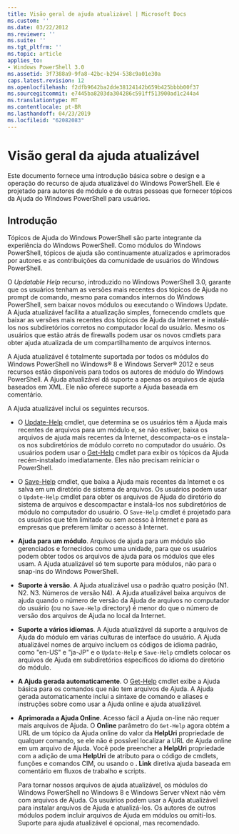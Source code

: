 ```yaml
---
title: Visão geral de ajuda atualizável | Microsoft Docs
ms.custom: ''
ms.date: 03/22/2012
ms.reviewer: ''
ms.suite: ''
ms.tgt_pltfrm: ''
ms.topic: article
applies_to:
- Windows PowerShell 3.0
ms.assetid: 3f7388a9-9fa8-42bc-b294-538c9a01e30a
caps.latest.revision: 12
ms.openlocfilehash: f2dfb9642ba2dde38124142b659b425bbbb00f37
ms.sourcegitcommit: e7445ba8203da304286c591ff513900ad1c244a4
ms.translationtype: MT
ms.contentlocale: pt-BR
ms.lasthandoff: 04/23/2019
ms.locfileid: "62082083"
---
```

# <a name="updatable-help-overview"></a>Visão geral da ajuda atualizável

Este documento fornece uma introdução básica sobre o design e a operação do recurso de ajuda atualizável do Windows PowerShell. Ele é projetado para autores de módulo e de outras pessoas que fornecer tópicos da Ajuda do Windows PowerShell para usuários.

## <a name="introduction"></a>Introdução

Tópicos de Ajuda do Windows PowerShell são parte integrante da experiência do Windows PowerShell. Como módulos do Windows PowerShell, tópicos de ajuda são continuamente atualizados e aprimorados por autores e as contribuições da comunidade de usuários do Windows PowerShell.

O *Updatable Help* recurso, introduzido no Windows PowerShell 3.0, garante que os usuários tenham as versões mais recentes dos tópicos de Ajuda no prompt de comando, mesmo para comandos internos do Windows PowerShell, sem baixar novos módulos ou executando o Windows Update. A Ajuda atualizável facilita a atualização simples, fornecendo cmdlets que baixar as versões mais recentes dos tópicos de Ajuda da Internet e instalá-los nos subdiretórios corretos no computador local do usuário. Mesmo os usuários que estão atrás de firewalls podem usar os novos cmdlets para obter ajuda atualizada de um compartilhamento de arquivos internos.

A Ajuda atualizável é totalmente suportada por todos os módulos do Windows PowerShell no Windows® 8 e Windows Server® 2012 e seus recursos estão disponíveis para todos os autores de módulo do Windows PowerShell. A Ajuda atualizável dá suporte a apenas os arquivos de ajuda baseados em XML. Ele não oferece suporte a Ajuda baseada em comentário.

A Ajuda atualizável inclui os seguintes recursos.

- O [Update-Help](/powershell/module/Microsoft.PowerShell.Core/Update-Help) cmdlet, que determina se os usuários têm a Ajuda mais recentes de arquivos para um módulo e, se não estiver, baixa os arquivos de ajuda mais recentes da Internet, descompacta-os e instala-os nos subdiretórios de módulo correto no computador do usuário.
  Os usuários podem usar o [Get-Help](/powershell/module/Microsoft.PowerShell.Core/Get-Help) cmdlet para exibir os tópicos da Ajuda recém-instalado imediatamente.
  Eles não precisam reiniciar o PowerShell.

- O [Save-Help](/powershell/module/Microsoft.PowerShell.Core/Save-Help) cmdlet, que baixa a Ajuda mais recentes da Internet e os salva em um diretório de sistema de arquivos. Os usuários podem usar o `Update-Help` cmdlet para obter os arquivos de Ajuda do diretório do sistema de arquivos e descompactar e instalá-los nos subdiretórios de módulo no computador do usuário. O `Save-Help` cmdlet é projetado para os usuários que têm limitado ou sem acesso à Internet e para as empresas que preferem limitar o acesso à Internet.

- **Ajuda para um módulo**. Arquivos de ajuda para um módulo são gerenciados e fornecidos como uma unidade, para que os usuários podem obter todos os arquivos de ajuda para os módulos que eles usam. A Ajuda atualizável só tem suporte para módulos, não para o snap-ins do Windows PowerShell.

- **Suporte à versão**. A Ajuda atualizável usa o padrão quatro posição (N1. N2. N3. Números de versão N4). A Ajuda atualizável baixa arquivos de ajuda quando o número de versão da Ajuda de arquivos no computador do usuário (ou no `Save-Help` directory) é menor do que o número de versão dos arquivos de Ajuda no local da Internet.

- **Suporte a vários idiomas**. A Ajuda atualizável dá suporte a arquivos de Ajuda do módulo em várias culturas de interface do usuário. A Ajuda atualizável nomes de arquivo incluem os códigos de idioma padrão, como "en-US" e "ja-JP" e o `Update-Help` e `Save-Help` cmdlets colocar os arquivos de Ajuda em subdiretórios específicos do idioma do diretório do módulo.

- **A Ajuda gerada automaticamente**. O [Get-Help](/powershell/module/Microsoft.PowerShell.Core/Get-Help) cmdlet exibe a Ajuda básica para os comandos que não tem arquivos de Ajuda. A Ajuda gerada automaticamente inclui a sintaxe de comando e aliases e instruções sobre como usar a Ajuda online e ajuda atualizável.

- **Aprimorada a Ajuda Online**. Acesso fácil a Ajuda on-line não requer mais arquivos de Ajuda. O **Online** parâmetro do `Get-Help` agora obtém a URL de um tópico da Ajuda online do valor da **HelpUri** propriedade de qualquer comando, se ele não é possível localizar a URL de Ajuda online em um arquivo de Ajuda. Você pode preencher a **HelpUri** propriedade com a adição de uma **HelpUri** de atributo para o código de cmdlets, funções e comandos CIM, ou usando o **. Link** diretiva ajuda baseada em comentário em fluxos de trabalho e scripts.

  Para tornar nossos arquivos de ajuda atualizável, os módulos do Windows PowerShell no Windows 8 e Windows Server vNext não vêm com arquivos de Ajuda. Os usuários podem usar a Ajuda atualizável para instalar arquivos de Ajuda e atualizá-los. Os autores de outros módulos podem incluir arquivos de Ajuda em módulos ou omiti-los. Suporte para ajuda atualizável é opcional, mas recomendado.
